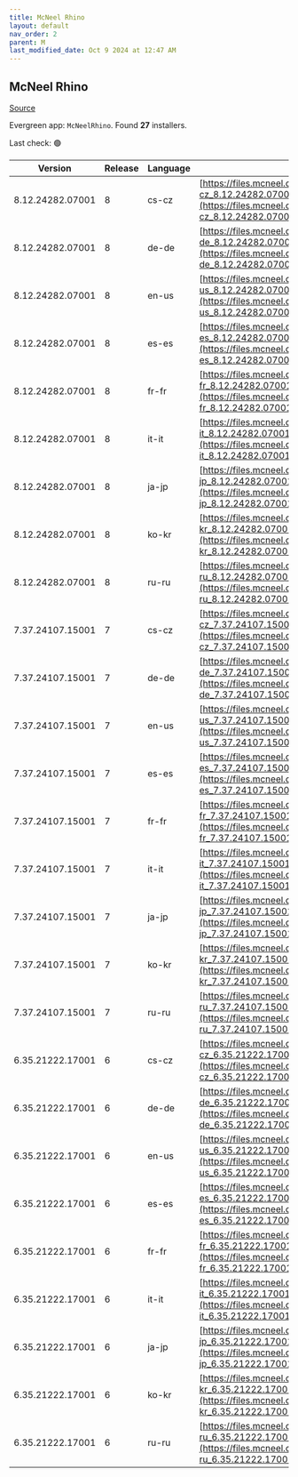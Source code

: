 ```yaml
---
title: McNeel Rhino
layout: default
nav_order: 2
parent: M
last_modified_date: Oct 9 2024 at 12:47 AM
---
```


## McNeel Rhino

[Source](https://www.rhino3d.com/)

Evergreen app: `McNeelRhino`. Found **27** installers.

Last check: 🟢

| Version          | Release | Language | URI                                                                                                                                                            |
| ---------------- | ------- | -------- | -------------------------------------------------------------------------------------------------------------------------------------------------------------- |
| 8.12.24282.07001 | 8       | cs-cz    | [https://files.mcneel.com/dujour/exe/20241008/rhino_cs-cz_8.12.24282.07001.exe](https://files.mcneel.com/dujour/exe/20241008/rhino_cs-cz_8.12.24282.07001.exe) |
| 8.12.24282.07001 | 8       | de-de    | [https://files.mcneel.com/dujour/exe/20241008/rhino_de-de_8.12.24282.07001.exe](https://files.mcneel.com/dujour/exe/20241008/rhino_de-de_8.12.24282.07001.exe) |
| 8.12.24282.07001 | 8       | en-us    | [https://files.mcneel.com/dujour/exe/20241008/rhino_en-us_8.12.24282.07001.exe](https://files.mcneel.com/dujour/exe/20241008/rhino_en-us_8.12.24282.07001.exe) |
| 8.12.24282.07001 | 8       | es-es    | [https://files.mcneel.com/dujour/exe/20241008/rhino_es-es_8.12.24282.07001.exe](https://files.mcneel.com/dujour/exe/20241008/rhino_es-es_8.12.24282.07001.exe) |
| 8.12.24282.07001 | 8       | fr-fr    | [https://files.mcneel.com/dujour/exe/20241008/rhino_fr-fr_8.12.24282.07001.exe](https://files.mcneel.com/dujour/exe/20241008/rhino_fr-fr_8.12.24282.07001.exe) |
| 8.12.24282.07001 | 8       | it-it    | [https://files.mcneel.com/dujour/exe/20241008/rhino_it-it_8.12.24282.07001.exe](https://files.mcneel.com/dujour/exe/20241008/rhino_it-it_8.12.24282.07001.exe) |
| 8.12.24282.07001 | 8       | ja-jp    | [https://files.mcneel.com/dujour/exe/20241008/rhino_ja-jp_8.12.24282.07001.exe](https://files.mcneel.com/dujour/exe/20241008/rhino_ja-jp_8.12.24282.07001.exe) |
| 8.12.24282.07001 | 8       | ko-kr    | [https://files.mcneel.com/dujour/exe/20241008/rhino_ko-kr_8.12.24282.07001.exe](https://files.mcneel.com/dujour/exe/20241008/rhino_ko-kr_8.12.24282.07001.exe) |
| 8.12.24282.07001 | 8       | ru-ru    | [https://files.mcneel.com/dujour/exe/20241008/rhino_ru-ru_8.12.24282.07001.exe](https://files.mcneel.com/dujour/exe/20241008/rhino_ru-ru_8.12.24282.07001.exe) |
| 7.37.24107.15001 | 7       | cs-cz    | [https://files.mcneel.com/dujour/exe/20240416/rhino_cs-cz_7.37.24107.15001.exe](https://files.mcneel.com/dujour/exe/20240416/rhino_cs-cz_7.37.24107.15001.exe) |
| 7.37.24107.15001 | 7       | de-de    | [https://files.mcneel.com/dujour/exe/20240416/rhino_de-de_7.37.24107.15001.exe](https://files.mcneel.com/dujour/exe/20240416/rhino_de-de_7.37.24107.15001.exe) |
| 7.37.24107.15001 | 7       | en-us    | [https://files.mcneel.com/dujour/exe/20240416/rhino_en-us_7.37.24107.15001.exe](https://files.mcneel.com/dujour/exe/20240416/rhino_en-us_7.37.24107.15001.exe) |
| 7.37.24107.15001 | 7       | es-es    | [https://files.mcneel.com/dujour/exe/20240416/rhino_es-es_7.37.24107.15001.exe](https://files.mcneel.com/dujour/exe/20240416/rhino_es-es_7.37.24107.15001.exe) |
| 7.37.24107.15001 | 7       | fr-fr    | [https://files.mcneel.com/dujour/exe/20240416/rhino_fr-fr_7.37.24107.15001.exe](https://files.mcneel.com/dujour/exe/20240416/rhino_fr-fr_7.37.24107.15001.exe) |
| 7.37.24107.15001 | 7       | it-it    | [https://files.mcneel.com/dujour/exe/20240416/rhino_it-it_7.37.24107.15001.exe](https://files.mcneel.com/dujour/exe/20240416/rhino_it-it_7.37.24107.15001.exe) |
| 7.37.24107.15001 | 7       | ja-jp    | [https://files.mcneel.com/dujour/exe/20240416/rhino_ja-jp_7.37.24107.15001.exe](https://files.mcneel.com/dujour/exe/20240416/rhino_ja-jp_7.37.24107.15001.exe) |
| 7.37.24107.15001 | 7       | ko-kr    | [https://files.mcneel.com/dujour/exe/20240416/rhino_ko-kr_7.37.24107.15001.exe](https://files.mcneel.com/dujour/exe/20240416/rhino_ko-kr_7.37.24107.15001.exe) |
| 7.37.24107.15001 | 7       | ru-ru    | [https://files.mcneel.com/dujour/exe/20240416/rhino_ru-ru_7.37.24107.15001.exe](https://files.mcneel.com/dujour/exe/20240416/rhino_ru-ru_7.37.24107.15001.exe) |
| 6.35.21222.17001 | 6       | cs-cz    | [https://files.mcneel.com/dujour/exe/20210810/rhino_cs-cz_6.35.21222.17001.exe](https://files.mcneel.com/dujour/exe/20210810/rhino_cs-cz_6.35.21222.17001.exe) |
| 6.35.21222.17001 | 6       | de-de    | [https://files.mcneel.com/dujour/exe/20210810/rhino_de-de_6.35.21222.17001.exe](https://files.mcneel.com/dujour/exe/20210810/rhino_de-de_6.35.21222.17001.exe) |
| 6.35.21222.17001 | 6       | en-us    | [https://files.mcneel.com/dujour/exe/20210810/rhino_en-us_6.35.21222.17001.exe](https://files.mcneel.com/dujour/exe/20210810/rhino_en-us_6.35.21222.17001.exe) |
| 6.35.21222.17001 | 6       | es-es    | [https://files.mcneel.com/dujour/exe/20210810/rhino_es-es_6.35.21222.17001.exe](https://files.mcneel.com/dujour/exe/20210810/rhino_es-es_6.35.21222.17001.exe) |
| 6.35.21222.17001 | 6       | fr-fr    | [https://files.mcneel.com/dujour/exe/20210810/rhino_fr-fr_6.35.21222.17001.exe](https://files.mcneel.com/dujour/exe/20210810/rhino_fr-fr_6.35.21222.17001.exe) |
| 6.35.21222.17001 | 6       | it-it    | [https://files.mcneel.com/dujour/exe/20210810/rhino_it-it_6.35.21222.17001.exe](https://files.mcneel.com/dujour/exe/20210810/rhino_it-it_6.35.21222.17001.exe) |
| 6.35.21222.17001 | 6       | ja-jp    | [https://files.mcneel.com/dujour/exe/20210810/rhino_ja-jp_6.35.21222.17001.exe](https://files.mcneel.com/dujour/exe/20210810/rhino_ja-jp_6.35.21222.17001.exe) |
| 6.35.21222.17001 | 6       | ko-kr    | [https://files.mcneel.com/dujour/exe/20210810/rhino_ko-kr_6.35.21222.17001.exe](https://files.mcneel.com/dujour/exe/20210810/rhino_ko-kr_6.35.21222.17001.exe) |
| 6.35.21222.17001 | 6       | ru-ru    | [https://files.mcneel.com/dujour/exe/20210810/rhino_ru-ru_6.35.21222.17001.exe](https://files.mcneel.com/dujour/exe/20210810/rhino_ru-ru_6.35.21222.17001.exe) |
